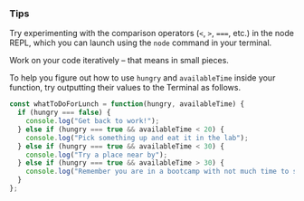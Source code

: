 ### Tips

Try experimenting with the comparison operators (`<`, `>`, `===`, etc.) in the node REPL, which you can launch using the `node` command in your terminal.

Work on your code iteratively – that means in small pieces.

To help you figure out how to use `hungry` and `availableTime` inside your function, try outputting their values to the Terminal as follows.

``` Javascript 
const whatToDoForLunch = function(hungry, availableTime) {
  if (hungry === false) {
    console.log("Get back to work!");
  } else if (hungry === true && availableTime < 20) {
    console.log("Pick something up and eat it in the lab");
  } else if (hungry === true && availableTime < 30) {
    console.log("Try a place near by");
  } else if (hungry === true && availableTime > 30) {
    console.log("Remember you are in a bootcamp with not much time to spare");
  }
};
```
